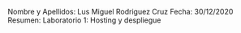 Nombre y Apellidos: Lus Miguel Rodriguez Cruz 
Fecha: 30/12/2020 
Resumen: Laboratorio 1: Hosting y despliegue
